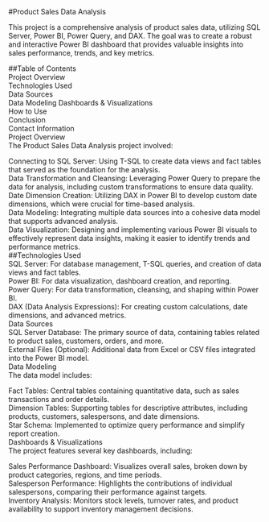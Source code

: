 #Product Sales Data Analysis  

This project is a comprehensive analysis of product sales data, utilizing SQL Server, Power BI, Power Query, and DAX. The goal was to create a robust and interactive Power BI dashboard that provides valuable insights into sales performance, trends, and key metrics.

##Table of Contents  
Project Overview  
Technologies Used  
Data Sources  
Data Modeling
Dashboards & Visualizations  
How to Use  
Conclusion  
Contact Information  
Project Overview  
The Product Sales Data Analysis project involved:  

Connecting to SQL Server: Using T-SQL to create data views and fact tables that served as the foundation for the analysis.  
Data Transformation and Cleansing: Leveraging Power Query to prepare the data for analysis, including custom transformations to ensure data quality.  
Date Dimension Creation: Utilizing DAX in Power BI to develop custom date dimensions, which were crucial for time-based analysis.  
Data Modeling: Integrating multiple data sources into a cohesive data model that supports advanced analysis.  
Data Visualization: Designing and implementing various Power BI visuals to effectively represent data insights, making it easier to identify trends and performance metrics.  
##Technologies Used  
SQL Server: For database management, T-SQL queries, and creation of data views and fact tables.  
Power BI: For data visualization, dashboard creation, and reporting.  
Power Query: For data transformation, cleansing, and shaping within Power BI.  
DAX (Data Analysis Expressions): For creating custom calculations, date dimensions, and advanced metrics.  
Data Sources  
SQL Server Database: The primary source of data, containing tables related to product sales, customers, orders, and more.  
External Files (Optional): Additional data from Excel or CSV files integrated into the Power BI model.  
Data Modeling  
The data model includes:  

Fact Tables: Central tables containing quantitative data, such as sales transactions and order details.  
Dimension Tables: Supporting tables for descriptive attributes, including products, customers, salespersons, and date dimensions.  
Star Schema: Implemented to optimize query performance and simplify report creation.  
Dashboards & Visualizations  
The project features several key dashboards, including:  

Sales Performance Dashboard: Visualizes overall sales, broken down by product categories, regions, and time periods.  
Salesperson Performance: Highlights the contributions of individual salespersons, comparing their performance against targets.  
Inventory Analysis: Monitors stock levels, turnover rates, and product availability to support inventory management decisions.  
